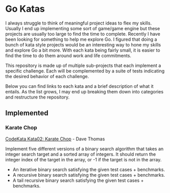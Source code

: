 # Go Katas
I always struggle to think of meaningful project ideas to flex my skills. Usually I end up implementing
some sort of game/game engine but these projects are usually too large to find the time to complete. Recently
I have been looking for something to help me explore Go. I figured that doing a bunch of kata style projects 
would be an interesting way to hone my skills and explore Go a bit more. With each kata being fairly small, 
it is easier to find the time to do them around work and life commitments.

This repository is made up of multiple sub-projects that each implement a specific challenge. Each will be
complemented by a suite of tests indicating the desired behavior of each challenge.

Below you can find links to each kata and a brief description of what it entails. As the list grows, I may 
end up breaking them down into categories and restructure the repository.

## Implemented

### Karate Chop
[CodeKata Kata02: Karate Chop](http://codekata.com/kata/kata02-karate-chop/) - Dave Thomas

Implement five different versions of a binary search algorithm that takes an integer search target and a sorted
array of integers. It should return the integer index of the target in the array, or -1 if the target is not
in the array.

* An iterative binary search satisfying the given test cases + benchmarks.
* A recursive binary search satisfying the given test cases + benchmarks.
* A tail recursive binary search satisfying the given test cases + benchmarks.

